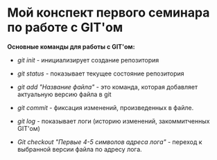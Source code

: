 # Мой конспект первого семинара по работе с GIT'ом

**Основные команды для работы с GIT'ом:**

* *git init* - инициализирует создание репозитория 

* *git status* - показывает текущее состояние репозитория

* *git add "Название файла"* - это команда, которая добавляет актуальную версию файла в git

* *git commit* - фиксация изменений, произведенных в файле. 

* *git log* - показывает логи (историю изменений, закоммитченных GIT'ом)

* *Git checkout "Первые 4-5 символов адреса лога"* - переход к выбранной версии файла по адресу лога.